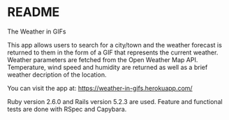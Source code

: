 # README

The Weather in GIFs

This app allows users to search for a city/town and the weather forecast is returned to them in the form of a GIF that represents the current weather. Weather parameters are fetched from the Open Weather Map API. Temperature, wind speed and humidity are returned as well as a brief weather decription of the location. 

You can visit the app at: https://weather-in-gifs.herokuapp.com/

Ruby version 2.6.0 and Rails version 5.2.3 are used. Feature and functional tests are done with RSpec and Capybara.



